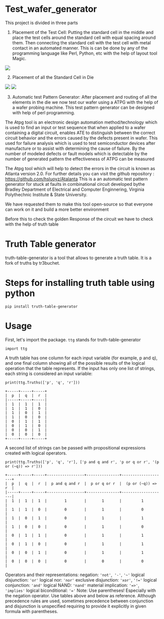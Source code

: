 # Test_wafer_generator
  This project is divided in three parts
1.	Placement of the Test Cell: Putting the standard cell in the middle and place the test cells around the standard cell with equal spacing around them. Then connecting the standard cell with the test cell with metal contact in an automated manner. This is can be done by any of the programming language like Perl, Python, etc with the help of layout tool Magic.
<img src= "https://github.com/Abhiram504/Test_wafer_generator/blob/master/WhatsApp%20Image%202020-06-15%20at%208.53.14%20PM.jpeg?raw=true">

2.	 Placement of all the Standard Cell in Die
<img src="https://github.com/Abhiram504/Test_wafer_generator/blob/master/WhatsApp%20Image%202020-06-15%20at%208.45.23%20PM.jpeg?raw=true">

<img src="https://github.com/Abhiram504/Test_wafer_generator/blob/master/WhatsApp%20Image%202020-06-15%20at%208.47.15%20PM.jpeg?raw=true">

3.	Automatic test Pattern Generator: After placement and routing of all the  elements in the die we now test our wafer using a ATPG with the help of a wafer probing machine. This test pattern generator can be designed with help of perl programming.

The Atpg tool is an electronic design automation method/technology which is used to find an input or test sequence that when applied to a wafer containing a digital circuit, enables ATE to distinguish between the correct circuit behavior and the errors caused by the defects present in wafer. This used for failure analysis which is used to test semiconductor devices after manufacture or to assist with determining the cause of failure. By the number of modeled defects or fault models which is detectable by the number of generated pattern the effectiveness of ATPG can be measured 

The Atpg tool which will help to detect the errors in the circuit is known as Atlanta version 2.0. For further details you can visit the github repository : https://github.com/hsluoyz/Atalanta
This is a an automatic test pattern generator for stuck at faults in combinational circuit developed bythe Bradley Department of Electrical and Computer Enginnering, Virginia Polythechnic Institute & State University. 

We have requested them to make this tool open-source so that everyone can work on it and build a more better environment

Before this to check the golden Response of the circuit we have to check with the help of truth table

# Truth Table generator

truth-table-generator is a tool that allows to generate a truth table. It is a fork of truths by tr3buchet.

# Steps for installing truth table using python
```
pip install truth-table-generator
```
# Usage

First, let's import the package. ```ttg``` stands for truth-table-generator
```
import ttg 
```
A truth table has one column for each input variable (for example, p and q), and one final column showing all of the possible results of the logical operation that the table represents. If the input has only one list of strings, each string is considered an input variable:
```
print(ttg.Truths(['p', 'q', 'r']))
```
```
+-----+-----+-----+
|  p  |  q  |  r  |
|-----+-----+-----|
|  1  |  1  |  1  |
|  1  |  1  |  0  |
|  1  |  0  |  1  |
|  1  |  0  |  0  |
|  0  |  1  |  1  |
|  0  |  1  |  0  |
|  0  |  0  |  1  |
|  0  |  0  |  0  |
+-----+-----+-----+
```
A second list of strings can be passed with propositional expressions created with logical operators.
```
print(ttg.Truths(['p', 'q', 'r'], ['p and q and r', 'p or q or r', '(p or (~q)) => r']))
```
```
+-----+-----+-----+-----------------+---------------+--------------------+
|  p  |  q  |  r  |  p and q and r  |  p or q or r  |  (p or (~q)) => r  |
|-----+-----+-----+-----------------+---------------+--------------------|
|  1  |  1  |  1  |        1        |       1       |         1          |
|  1  |  1  |  0  |        0        |       1       |         0          |
|  1  |  0  |  1  |        0        |       1       |         1          |
|  1  |  0  |  0  |        0        |       1       |         0          |
|  0  |  1  |  1  |        0        |       1       |         1          |
|  0  |  1  |  0  |        0        |       1       |         1          |
|  0  |  0  |  1  |        0        |       1       |         1          |
|  0  |  0  |  0  |        0        |       0       |         0          |
```
Operators and their representations:
negation: ```'not'```,``` '-'```, ```'~'```
logical disjunction: ```'or'```
logical nor: ```'nor'```
exclusive disjunction: ```'xor'```, ```'!='```
logical conjunction: ```'and'```
logical NAND: ```'nand'```
material implication: ```'=>'```, ```'implies'```
logical biconditional: ```'='```
Note: Use parentheses! Especially with the negation operator. Use tables above and below as reference. Although precedence rules are used, sometimes precedence between conjunction and disjunction is unspecified requiring to provide it explicitly in given formula with parentheses.

